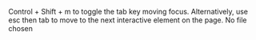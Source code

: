 Control + Shift + m to toggle the tab key moving focus. Alternatively, use esc then tab to move to the next interactive element on the page.
No file chosen
